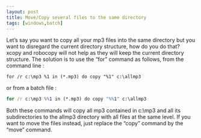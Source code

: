 ```yaml
---
layout: post
title: Move/Copy several files to the same directory
tags: [windows,batch]
---
```


Let’s say you want to copy all your mp3 files into the same directory but you want to disregard the current directory structure, how do you do that? xcopy and robocopy will not help as they will keep the current directory structure. The solution is to use the “for” command as follows, from the command line :

```
for /r c:\mp3 %1 in (*.mp3) do copy "%1" c:\allmp3
```

or from a batch file :

```bat
for /r c:\mp3 %%1 in (*.mp3) do copy "%%1" c:\allmp3
```

Both these commands will copy all mp3 contained in c:\mp3 and all its subdirectories to the allmp3 directory with all files at the same level.
If you want to move the files instead, just replace the “copy” command by the “move” command.
